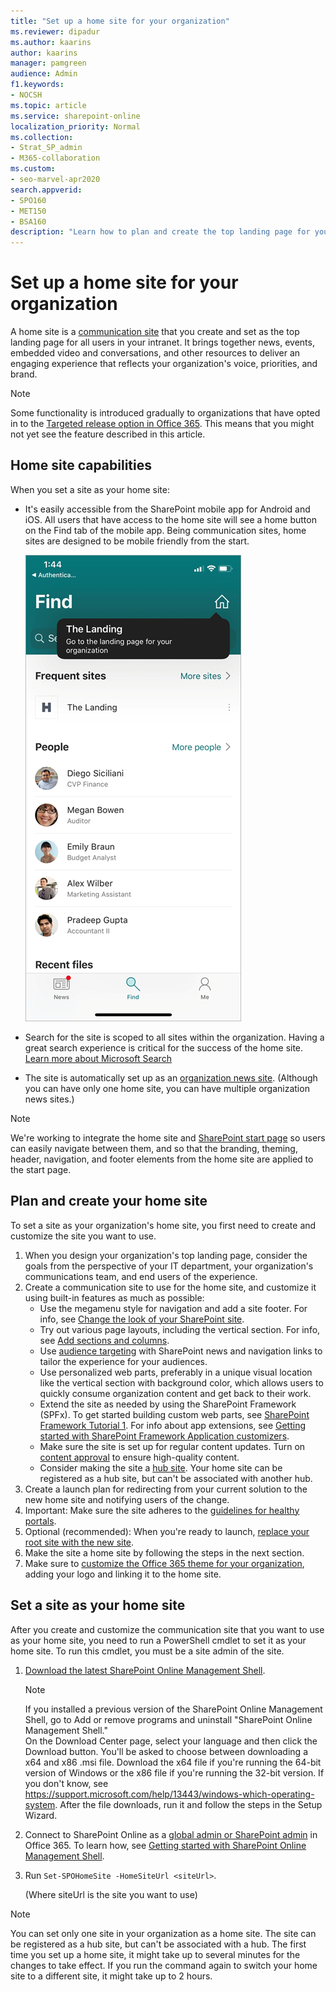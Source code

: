 ```yaml
---
title: "Set up a home site for your organization"
ms.reviewer: dipadur
ms.author: kaarins
author: kaarins
manager: pamgreen
audience: Admin
f1.keywords:
- NOCSH
ms.topic: article
ms.service: sharepoint-online
localization_priority: Normal
ms.collection:  
- Strat_SP_admin
- M365-collaboration
ms.custom:
- seo-marvel-apr2020
search.appverid:
- SPO160
- MET150
- BSA160
description: "Learn how to plan and create the top landing page for your organization, and then set it as your home site."
---
```


# Set up a home site for your organization
  
A home site is a [communication site](https://support.office.com/article/94A33429-E580-45C3-A090-5512A8070732
) that you create and set as the top landing page for all users in your intranet. It brings together news, events, embedded video and conversations, and other resources to deliver an engaging experience that reflects your organization's voice, priorities, and brand. 

> [!NOTE]
> Some functionality is introduced gradually to organizations that have opted in to the [Targeted release option in Office 365](/office365/admin/manage/release-options-in-office-365). This means that you might not yet see the feature described in this article.

## Home site capabilities

When you set a site as your home site:

- It's easily accessible from the SharePoint mobile app for Android and iOS. All users that have access to the home site will see a home button on the Find tab of the mobile app. Being communication sites, home sites are designed to be mobile friendly from the start.

    ![Link to the home site in the SharePoint mobile app](media/home-site-fre.png)

- Search for the site is scoped to all sites within the organization. Having a great search experience is critical for the success of the home site. [Learn more about Microsoft Search](/microsoftsearch/overview-microsoft-search)

- The site is automatically set up as an [organization news site](organization-news-site.md). (Although you can have only one home site, you can have multiple organization news sites.)

> [!NOTE]
> We're working to integrate the home site and [SharePoint start page](https://support.office.com/article/6b85097a-87e0-4611-a29a-dfd49b1a1220) so users can easily navigate between them, and so that the branding, theming, header, navigation, and footer elements from the home site are applied to the start page.

## Plan and create your home site

To set a site as your organization's home site, you first need to create and customize the site you want to use.

1. When you design your organization's top landing page, consider the goals from the perspective of your IT department, your organization's communications team, and end users of the experience.
2. Create a communication site to use for the home site, and customize it using built-in features as much as possible:
    - Use the megamenu style for navigation and add a site footer. For info, see [Change the look of your SharePoint site](https://support.office.com/article/06bbadc3-6b04-4a60-9d14-894f6a170818).
    - Try out various page layouts, including the vertical section. For info, see [Add sections and columns](https://support.office.com/article/fc491eb4-f733-4825-8fe2-e1ed80bd0899).
    - Use [audience targeting](https://support.office.com/article/68113d1b-be99-4d4c-a61c-73b087f48a81) with SharePoint news and navigation links to tailor the experience for your audiences.
    - Use personalized web parts, preferably in a unique visual location like the vertical section with background color, which allows users to quickly consume organization content and get back to their work. 
    - Extend the site as needed by using the SharePoint Framework (SPFx). To get started building custom web parts, see [SharePoint Framework Tutorial 1](https://www.youtube.com/watch?v=S3tG2DE8tR8). For info about app extensions, see [Getting started with SharePoint Framework Application customizers](https://www.youtube.com/watch?v=gp056PEZoRQ&list=PLR9nK3mnD-OV6WhWHOMAvW-T_EBGKIs3u&index=18&t=0s).
    - Make sure the site is set up for regular content updates. Turn on [content approval](https://support.office.com/article/a8b2e689-d4a1-4639-8028-333c0ece30d9) to ensure high-quality content.
    - Consider making the site a [hub site](create-hub-site.md). Your home site can be registered as a hub site, but can't be associated with another hub.
3. Create a launch plan for redirecting from your current solution to the new home site and notifying users of the change.
4. Important: Make sure the site adheres to the [guidelines for healthy portals](https://Aka.ms/portalhealth).
5. Optional (recommended): When you're ready to launch, [replace your root site with the new site](modern-root-site.md#replace-your-root-site).
6. Make the site a home site by following the steps in the next section.
7. Make sure to [customize the Office 365 theme for your organization](/office365/admin/setup/customize-your-organization-theme), adding your logo and linking it to the home site. 

## Set a site as your home site

After you create and customize the communication site that you want to use as your home site, you need to run a PowerShell cmdlet to set it as your home site. To run this cmdlet, you must be a site admin of the site.

1. [Download the latest SharePoint Online Management Shell](https://go.microsoft.com/fwlink/p/?LinkId=255251).

    > [!NOTE]
    > If you installed a previous version of the SharePoint Online Management Shell, go to Add or remove programs and uninstall "SharePoint Online Management Shell." <br>On the Download Center page, select your language and then click the Download button. You'll be asked to choose between downloading a x64 and x86 .msi file. Download the x64 file if you're running the 64-bit version of Windows or the x86 file if you're running the 32-bit version. If you don't know, see https://support.microsoft.com/help/13443/windows-which-operating-system. After the file downloads, run it and follow the steps in the Setup Wizard. 
    
2. Connect to SharePoint Online as a [global admin or SharePoint admin](https://docs.microsoft.com/sharepoint/sharepoint-admin-role) in Office 365. To learn how, see [Getting started with SharePoint Online Management Shell](/powershell/sharepoint/sharepoint-online/connect-sharepoint-online).
    
3. Run `Set-SPOHomeSite -HomeSiteUrl <siteUrl>`.

    (Where siteUrl is the site you want to use)

> [!NOTE]
> You can set only one site in your organization as a home site. The site can be registered as a hub site, but can't be associated with a hub. The first time you set up a home site, it might take up to several minutes for the changes to take effect. If you run the command again to switch your home site to a different site, it might take up to 2 hours.
